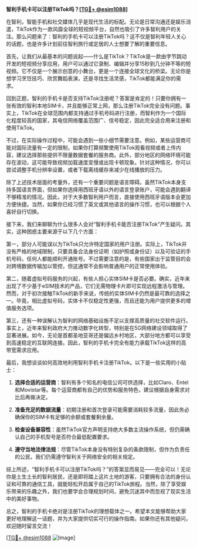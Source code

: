 **智利手机卡可以注册TikTok吗？[[TG💪+ @esim1088](https://t.me/s/esim1088)]**

在智利，智能手机和社交媒体几乎是现代生活的标配。无论是日常沟通还是娱乐消遣，TikTok作为一款风靡全球的短视频平台，自然也吸引了许多智利用户的关注。那么问题来了：智利的手机卡可以注册TikTok吗？这不仅是智利年轻人关心的话题，也是许多计划前往智利旅行或定居的人士想要了解的重要信息。

首先，让我们从最基本的问题说起——什么是TikTok？TikTok是一款由字节跳动开发的短视频分享应用，用户可以通过它录制、编辑并分享15秒到几分钟不等的短视频。它不仅是一个展示创意的小舞台，更是一个连接全球文化的桥梁。无论你是想学习烹饪技巧、欣赏舞蹈表演，还是寻找生活灵感，TikTok都能满足你的需求。

回到正题，智利的手机卡是否支持TikTok注册呢？答案是肯定的！只要你拥有一张有效的智利本地SIM卡，并且能够正常上网，那么注册TikTok完全没有问题。事实上，TikTok在全球范围内都支持通过手机号码进行注册，而智利作为一个国际化程度较高的国家，其电信网络覆盖范围广、信号稳定，因此完全适合用来注册和使用TikTok。

不过，在实际操作过程中，可能会遇到一些小细节需要注意。例如，某些运营商可能对国际流量有一定的限制，如果你打算频繁使用TikTok观看视频或者上传内容，建议选择那些提供不限量数据套餐的服务商。此外，部分地区的网络环境可能存在波动，这可能导致视频加载速度变慢或出现卡顿现象。针对这种情况，你可以尝试调整手机分辨率设置，或者下载离线缓存来减少在线播放的压力。

除了上述技术层面的考量外，还有一个重要问题是语言障碍。虽然TikTok本身支持多国语言界面，但如果你选择用西班牙语以外的语言登录账户，可能会遇到翻译不够精准的情况。因此，对于大多数智利用户而言，直接使用西班牙语版本会更加方便快捷。当然，如果你已经习惯了英文或其他语言的操作习惯，也可以根据个人喜好自行切换。

接下来，我们来聊聊为什么很多人会对“智利手机卡能否注册TikTok”产生疑问。其实，这种困惑主要来源于以下几个方面：

第一，部分人可能误以为TikTok只允许特定国家的用户注册。实际上，TikTok并没有严格的地域限制，只要具备合法身份证明（如护照或身份证）以及可验证的手机号码，任何人都能顺利开通账号。不过需要注意的是，有些国家出于监管目的会对跨境数据传输加以管控，但这通常不会影响普通用户的正常使用体验。

第二，随着虚拟号码服务的兴起，有些人担心实体SIM卡是否必要。确实，近年来出现了不少基于eSIM技术的产品，它们无需物理卡片即可实现远程激活与管理。然而，对于初次接触TikTok的新手来说，传统的实体SIM卡仍然是最可靠的选择之一。毕竟，相比虚拟号码，实体卡不仅稳定性更强，而且还能为用户提供更多的增值服务选项。

第三，还有一种误解认为智利的网络基础设施不足以支撑高质量的社交软件运行。事实上，近年来智利政府大力推动数字化转型，特别是在5G网络建设领域取得了显著进展。如今，无论是首都圣地亚哥还是偏远乡村地区，大部分地方都可以享受到高速稳定的互联网连接。因此，智利的手机卡完全有能力承载TikTok这样的高带宽需求应用。

最后，我想谈谈如何高效地利用智利手机卡注册TikTok。以下是一些实用的小贴士：

1. **选择合适的运营商**：智利有多个知名的电信公司可供选择，比如Claro、Entel和Movistar等。每个运营商都有自己的优势和服务特色，建议根据自身需求对比后再做决定。
   
2. **准备充足的数据流量**：初期注册和首次登录可能需要消耗较多流量，因此务必确保你的SIM卡有足够的余额或套餐剩余量。
   
3. **检查设备兼容性**：虽然TikTok官方声明支持绝大多数主流操作系统，但仍需确认自己的手机型号是否符合最低配置要求。
   
4. **遵守当地法律法规**：尽管TikTok本身没有特别复杂的条款限制，但作为负责任的公民，我们仍需遵守智利关于网络安全的相关规定。

综上所述，“智利手机卡可以注册TikTok吗？”的答案显而易见——完全可以！无论你是土生土长的智利居民，还是即将踏上这片土地的游客，只要拥有合法的身份认证和可靠的通信工具，就能轻松开启属于自己的TikTok旅程。当然，除了享受娱乐带来的乐趣之外，我们也要学会合理规划时间，避免沉迷其中而忽视了现实生活中的美好事物。

总之，智利的手机卡绝对是注册TikTok的理想载体之一。希望本文能够帮助大家更好地理解这一话题，并为大家提供切实可行的操作指南。如果你还有其他疑问，欢迎随时留言交流！

[[TG💪+ @esim1088](https://t.me/s/esim1088) ![Image](https://i.postimg.cc/4NQfJmqS/Snipaste-2025-05-13-00-14-12.png)]